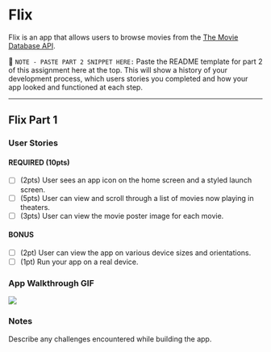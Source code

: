 # Flix

Flix is an app that allows users to browse movies from the [The Movie Database API](http://docs.themoviedb.apiary.io/#).

📝 `NOTE - PASTE PART 2 SNIPPET HERE:` Paste the README template for part 2 of this assignment here at the top. This will show a history of your development process, which users stories you completed and how your app looked and functioned at each step.

---

## Flix Part 1

### User Stories


#### REQUIRED (10pts)
- [ ] (2pts) User sees an app icon on the home screen and a styled launch screen.
- [ ] (5pts) User can view and scroll through a list of movies now playing in theaters.
- [ ] (3pts) User can view the movie poster image for each movie.

#### BONUS
- [ ] (2pt) User can view the app on various device sizes and orientations.
- [ ] (1pt) Run your app on a real device.

### App Walkthrough GIF
![](https://i.imgur.com/9pSl6xJ.gif)








### Notes
Describe any challenges encountered while building the app.

